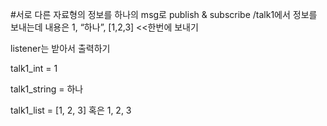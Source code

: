 #서로 다른 자료형의 정보를 하나의 msg로 publish & subscribe
  /talk1에서 정보를 보내는데 내용은 1, “하나”, [1,2,3]  <<한번에 보내기

  listener는 받아서 출력하기

  talk1_int = 1

  talk1_string = 하나

  talk1_list = [1, 2, 3] 혹은 1, 2, 3
